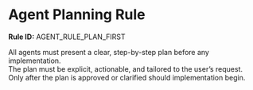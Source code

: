 # Agent Planning Rule

**Rule ID:** AGENT_RULE_PLAN_FIRST

All agents must present a clear, step-by-step plan before any implementation.  
The plan must be explicit, actionable, and tailored to the user’s request.  
Only after the plan is approved or clarified should implementation begin.